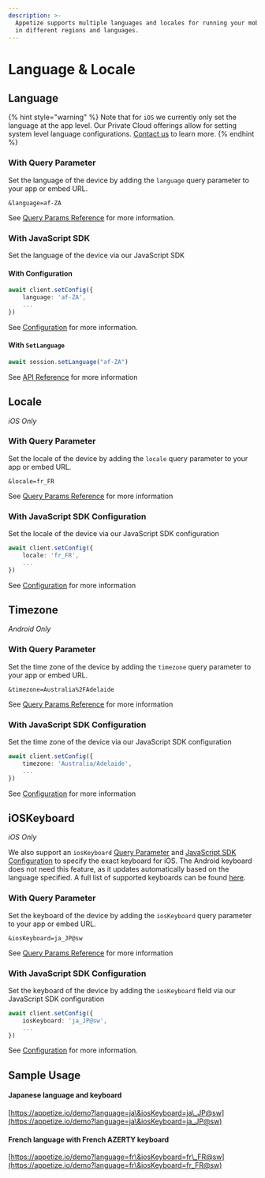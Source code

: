 ```yaml
---
description: >-
  Appetize supports multiple languages and locales for running your mobile apps
  in different regions and languages.
---
```


# Language & Locale

## Language

{% hint style="warning" %}
Note that for `iOS` we currently only set the language at the app level. Our Private Cloud offerings allow for setting system level language configurations. [Contact us](https://appetize.io/contact-us) to learn more.
{% endhint %}

### With Query Parameter

Set the language of the device by adding the `language` query parameter to your app or embed URL.

```uri
&language=af-ZA
```

See [Query Params Reference](../platform/query-params-reference.md#language) for more information.

### With JavaScript SDK

Set the language of the device via our JavaScript SDK

#### With Configuration

```typescript
await client.setConfig({
    language: 'af-ZA',
    ...
})
```

See [Configuration](../javascript-sdk/configuration.md#language) for more information.

#### With `SetLanguage`

```typescript
await session.setLanguage("af-ZA")
```

See [API Reference](../javascript-sdk/api-reference/#setlanguage) for more information

## Locale

_iOS Only_

### **With Query Parameter**

Set the locale of the device by adding the `locale` query parameter to your app or embed URL.

```
&locale=fr_FR
```

See [Query Params Reference](../platform/query-params-reference.md#locale) for more information

### **With JavaScript SDK Configuration**

Set the locale of the device via our JavaScript SDK configuration

```typescript
await client.setConfig({
    locale: 'fr_FR',
    ...
})
```

See [Configuration](../javascript-sdk/configuration.md#locale) for more information

## Timezone

_Android Only_

### **With Query Parameter**

Set the time zone of the device by adding the `timezone` query parameter to your app or embed URL.

```
&timezone=Australia%2FAdelaide
```

See [Query Params Reference](../platform/query-params-reference.md#timezone) for more information

### **With JavaScript SDK Configuration**

Set the time zone of the device via our JavaScript SDK configuration

```typescript
await client.setConfig({
    timezone: 'Australia/Adelaide',
    ...
})
```

See [Configuration](../javascript-sdk/configuration.md#timezone) for more information

## iOSKeyboard

_iOS Only_

We also support an `iosKeyboard` [Query Parameter](language-and-locale.md#with-query-parameter-3) and [JavaScript SDK Configuration](language-and-locale.md#with-javascript-sdk-configuration-2) to specify the exact keyboard for iOS. The Android keyboard does not need this feature, as it updates automatically based on the language specified. A full list of supported keyboards can be found [here](https://pgssoft.github.io/AutoMate/Enums/SoftwareKeyboard.html).

### **With Query Parameter**

Set the keyboard of the device by adding the `iosKeyboard` query parameter to your app or embed URL.

```
&iosKeyboard=ja_JP@sw
```

See [Query Params Reference](../platform/query-params-reference.md#ioskeyboard) for more information

### **With JavaScript SDK Configuration**

Set the keyboard of the device by adding the `iosKeyboard` field via our JavaScript SDK configuration

```typescript
await client.setConfig({
    iosKeyboard: 'ja_JP@sw',
    ...
})
```

See [Configuration](../javascript-sdk/configuration.md#ioskeyboard) for more information.

## Sample Usage

#### Japanese language and keyboard

[https://appetize.io/demo?language=ja\&iosKeyboard=ja\_JP@sw](https://appetize.io/demo?language=ja\&iosKeyboard=ja_JP@sw)

#### French language with French AZERTY keyboard

[https://appetize.io/demo?language=fr\&iosKeyboard=fr\_FR@sw](https://appetize.io/demo?language=fr\&iosKeyboard=fr_FR@sw)
